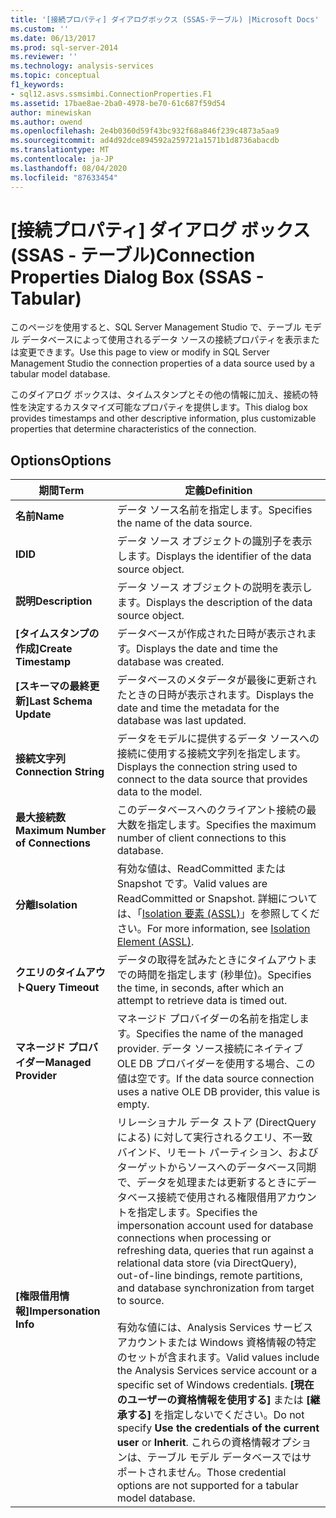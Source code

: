 ```yaml
---
title: '[接続プロパティ] ダイアログボックス (SSAS-テーブル) |Microsoft Docs'
ms.custom: ''
ms.date: 06/13/2017
ms.prod: sql-server-2014
ms.reviewer: ''
ms.technology: analysis-services
ms.topic: conceptual
f1_keywords:
- sql12.asvs.ssmsimbi.ConnectionProperties.F1
ms.assetid: 17bae8ae-2ba0-4978-be70-61c687f59d54
author: minewiskan
ms.author: owend
ms.openlocfilehash: 2e4b0360d59f43bc932f68a846f239c4873a5aa9
ms.sourcegitcommit: ad4d92dce894592a259721a1571b1d8736abacdb
ms.translationtype: MT
ms.contentlocale: ja-JP
ms.lasthandoff: 08/04/2020
ms.locfileid: "87633454"
---
```

# <a name="connection-properties-dialog-box-ssas---tabular"></a><span data-ttu-id="c1e95-102">[接続プロパティ] ダイアログ ボックス (SSAS - テーブル)</span><span class="sxs-lookup"><span data-stu-id="c1e95-102">Connection Properties Dialog Box (SSAS - Tabular)</span></span>
  <span data-ttu-id="c1e95-103">このページを使用すると、SQL Server Management Studio で、テーブル モデル データベースによって使用されるデータ ソースの接続プロパティを表示または変更できます。</span><span class="sxs-lookup"><span data-stu-id="c1e95-103">Use this page to view or modify in SQL Server Management Studio the connection properties of a data source used by a tabular model database.</span></span>  
  
 <span data-ttu-id="c1e95-104">このダイアログ ボックスは、タイムスタンプとその他の情報に加え、接続の特性を決定するカスタマイズ可能なプロパティを提供します。</span><span class="sxs-lookup"><span data-stu-id="c1e95-104">This dialog box provides timestamps and other descriptive information, plus customizable properties that determine characteristics of the connection.</span></span>  
  
## <a name="options"></a><span data-ttu-id="c1e95-105">Options</span><span class="sxs-lookup"><span data-stu-id="c1e95-105">Options</span></span>  
  
|<span data-ttu-id="c1e95-106">期間</span><span class="sxs-lookup"><span data-stu-id="c1e95-106">Term</span></span>|<span data-ttu-id="c1e95-107">定義</span><span class="sxs-lookup"><span data-stu-id="c1e95-107">Definition</span></span>|  
|----------|----------------|  
|<span data-ttu-id="c1e95-108">**名前**</span><span class="sxs-lookup"><span data-stu-id="c1e95-108">**Name**</span></span>|<span data-ttu-id="c1e95-109">データ ソース名前を指定します。</span><span class="sxs-lookup"><span data-stu-id="c1e95-109">Specifies the name of the data source.</span></span>|  
|<span data-ttu-id="c1e95-110">**ID**</span><span class="sxs-lookup"><span data-stu-id="c1e95-110">**ID**</span></span>|<span data-ttu-id="c1e95-111">データ ソース オブジェクトの識別子を表示します。</span><span class="sxs-lookup"><span data-stu-id="c1e95-111">Displays the identifier of the data source object.</span></span>|  
|<span data-ttu-id="c1e95-112">**説明**</span><span class="sxs-lookup"><span data-stu-id="c1e95-112">**Description**</span></span>|<span data-ttu-id="c1e95-113">データ ソース オブジェクトの説明を表示します。</span><span class="sxs-lookup"><span data-stu-id="c1e95-113">Displays the description of the data source object.</span></span>|  
|<span data-ttu-id="c1e95-114">**[タイムスタンプの作成]**</span><span class="sxs-lookup"><span data-stu-id="c1e95-114">**Create Timestamp**</span></span>|<span data-ttu-id="c1e95-115">データベースが作成された日時が表示されます。</span><span class="sxs-lookup"><span data-stu-id="c1e95-115">Displays the date and time the database was created.</span></span>|  
|<span data-ttu-id="c1e95-116">**[スキーマの最終更新]**</span><span class="sxs-lookup"><span data-stu-id="c1e95-116">**Last Schema Update**</span></span>|<span data-ttu-id="c1e95-117">データベースのメタデータが最後に更新されたときの日時が表示されます。</span><span class="sxs-lookup"><span data-stu-id="c1e95-117">Displays the date and time the metadata for the database was last updated.</span></span>|  
|<span data-ttu-id="c1e95-118">**接続文字列**</span><span class="sxs-lookup"><span data-stu-id="c1e95-118">**Connection String**</span></span>|<span data-ttu-id="c1e95-119">データをモデルに提供するデータ ソースへの接続に使用する接続文字列を指定します。</span><span class="sxs-lookup"><span data-stu-id="c1e95-119">Displays the connection string used to connect to the data source that provides data to the model.</span></span>|  
|<span data-ttu-id="c1e95-120">**最大接続数**</span><span class="sxs-lookup"><span data-stu-id="c1e95-120">**Maximum Number of Connections**</span></span>|<span data-ttu-id="c1e95-121">このデータベースへのクライアント接続の最大数を指定します。</span><span class="sxs-lookup"><span data-stu-id="c1e95-121">Specifies the maximum number of client connections to this database.</span></span>|  
|<span data-ttu-id="c1e95-122">**分離**</span><span class="sxs-lookup"><span data-stu-id="c1e95-122">**Isolation**</span></span>|<span data-ttu-id="c1e95-123">有効な値は、ReadCommitted または Snapshot です。</span><span class="sxs-lookup"><span data-stu-id="c1e95-123">Valid values are ReadCommitted or Snapshot.</span></span> <span data-ttu-id="c1e95-124">詳細については、「[Isolation 要素 (ASSL)](https://docs.microsoft.com/bi-reference/assl/properties/isolation-element-assl)」を参照してください。</span><span class="sxs-lookup"><span data-stu-id="c1e95-124">For more information, see [Isolation Element &#40;ASSL&#41;](https://docs.microsoft.com/bi-reference/assl/properties/isolation-element-assl).</span></span>|  
|<span data-ttu-id="c1e95-125">**クエリのタイムアウト**</span><span class="sxs-lookup"><span data-stu-id="c1e95-125">**Query Timeout**</span></span>|<span data-ttu-id="c1e95-126">データの取得を試みたときにタイムアウトまでの時間を指定します (秒単位)。</span><span class="sxs-lookup"><span data-stu-id="c1e95-126">Specifies the time, in seconds, after which an attempt to retrieve data is timed out.</span></span>|  
|<span data-ttu-id="c1e95-127">**マネージド プロバイダー**</span><span class="sxs-lookup"><span data-stu-id="c1e95-127">**Managed Provider**</span></span>|<span data-ttu-id="c1e95-128">マネージド プロバイダーの名前を指定します。</span><span class="sxs-lookup"><span data-stu-id="c1e95-128">Specifies the name of the managed provider.</span></span> <span data-ttu-id="c1e95-129">データ ソース接続にネイティブ OLE DB プロバイダーを使用する場合、この値は空です。</span><span class="sxs-lookup"><span data-stu-id="c1e95-129">If the data source connection uses a native OLE DB provider, this value is empty.</span></span>|  
|<span data-ttu-id="c1e95-130">**[権限借用情報]**</span><span class="sxs-lookup"><span data-stu-id="c1e95-130">**Impersonation Info**</span></span>|<span data-ttu-id="c1e95-131">リレーショナル データ ストア (DirectQuery による) に対して実行されるクエリ、不一致バインド、リモート パーティション、およびターゲットからソースへのデータベース同期で、データを処理または更新するときにデータベース接続で使用される権限借用アカウントを指定します。</span><span class="sxs-lookup"><span data-stu-id="c1e95-131">Specifies the impersonation account used for database connections when processing or refreshing data, queries that run against a relational data store (via DirectQuery), out-of-line bindings, remote partitions, and database synchronization from target to source.</span></span><br /><br /> <span data-ttu-id="c1e95-132">有効な値には、Analysis Services サービス アカウントまたは Windows 資格情報の特定のセットが含まれます。</span><span class="sxs-lookup"><span data-stu-id="c1e95-132">Valid values include the Analysis Services service account or a specific set of Windows credentials.</span></span> <span data-ttu-id="c1e95-133">**[現在のユーザーの資格情報を使用する]** または **[継承する]** を指定しないでください。</span><span class="sxs-lookup"><span data-stu-id="c1e95-133">Do not specify **Use the credentials of the current user** or **Inherit**.</span></span> <span data-ttu-id="c1e95-134">これらの資格情報オプションは、テーブル モデル データベースではサポートされません。</span><span class="sxs-lookup"><span data-stu-id="c1e95-134">Those credential options are not supported for a tabular model database.</span></span>|  
  
  
